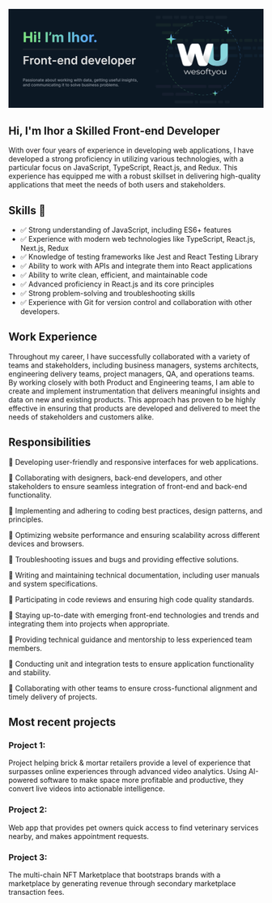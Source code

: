 ![Banner-Github-Ihor](https://github.com/Ihorello/Ihorello/blob/main/banner-github-Ihor.jpg)
## Hi, I'm Ihor a Skilled Front-end Developer

With over four years of experience in developing web applications, I have developed a strong proficiency in utilizing various technologies, with a particular focus on JavaScript, TypeScript, React.js, and Redux. This experience has equipped me with a robust skillset in delivering high-quality applications that meet the needs of both users and stakeholders.

## Skills 🦾

- ✅ Strong understanding of JavaScript, including ES6+ features
- ✅ Experience with modern web technologies like TypeScript, React.js, Next.js, Redux
- ✅ Knowledge of testing frameworks like Jest and React Testing Library
- ✅ Ability to work with APIs and integrate them into React applications
- ✅ Ability to write clean, efficient, and maintainable code
- ✅ Advanced proficiency in React.js and its core principles
- ✅ Strong problem-solving and troubleshooting skills
- ✅ Experience with Git for version control and collaboration with other developers.

## Work Experience

Throughout my career, I have successfully collaborated with a variety of teams and stakeholders, including business managers, systems architects, engineering delivery teams, project managers, QA, and operations teams. By working closely with both Product and Engineering teams, I am able to create and implement instrumentation that delivers meaningful insights and data on new and existing products. This approach has proven to be highly effective in ensuring that products are developed and delivered to meet the needs of stakeholders and customers alike.

## Responsibilities
📌 Developing user-friendly and responsive interfaces for web applications.

📌 Collaborating with designers, back-end developers, and other stakeholders to ensure seamless integration of front-end and back-end functionality.

📌 Implementing and adhering to coding best practices, design patterns, and principles.

📌 Optimizing website performance and ensuring scalability across different devices and browsers.

📌 Troubleshooting issues and bugs and providing effective solutions.

📌 Writing and maintaining technical documentation, including user manuals and system specifications.

📌 Participating in code reviews and ensuring high code quality standards.

📌 Staying up-to-date with emerging front-end technologies and trends and integrating them into projects when appropriate.

📌 Providing technical guidance and mentorship to less experienced team members.

📌 Conducting unit and integration tests to ensure application functionality and stability.

📌 Collaborating with other teams to ensure cross-functional alignment and timely delivery of projects.

## Most recent projects 
### Project 1: 
Project helping brick & mortar retailers provide a level of experience that surpasses online experiences through advanced video analytics. Using AI-powered software to make space more profitable and productive, they convert live videos into actionable intelligence.
### Project 2:
Web app that provides pet owners quick access to find veterinary services nearby, and makes appointment requests. 
### Project 3:
The multi-chain NFT Marketplace that bootstraps brands with a marketplace by generating revenue through secondary marketplace transaction fees.
